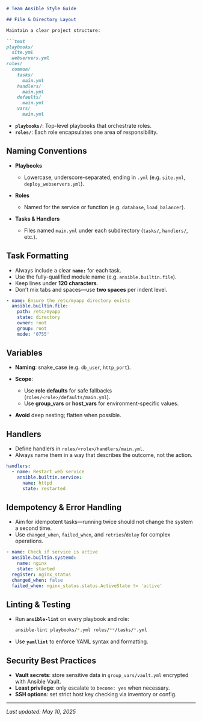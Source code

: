 ````markdown
# Team Ansible Style Guide

## File & Directory Layout

Maintain a clear project structure:

```text
playbooks/
  site.yml
  webservers.yml
roles/
  common/
    tasks/
      main.yml
    handlers/
      main.yml
    defaults/
      main.yml
    vars/
      main.yml
````

* **`playbooks/`**: Top-level playbooks that orchestrate roles.
* **`roles/`**: Each role encapsulates one area of responsibility.

## Naming Conventions

* **Playbooks**

  * Lowercase, underscore-separated, ending in `.yml` (e.g. `site.yml`, `deploy_webservers.yml`).
* **Roles**

  * Named for the service or function (e.g. `database`, `load_balancer`).
* **Tasks & Handlers**

  * Files named `main.yml` under each subdirectory (`tasks/`, `handlers/`, etc.).

## Task Formatting

* Always include a clear **`name:`** for each task.
* Use the fully-qualified module name (e.g. `ansible.builtin.file`).
* Keep lines under **120 characters**.
* Don’t mix tabs and spaces—use **two spaces** per indent level.

```yaml
- name: Ensure the /etc/myapp directory exists
  ansible.builtin.file:
    path: /etc/myapp
    state: directory
    owner: root
    group: root
    mode: '0755'
```

## Variables

* **Naming**: snake\_case (e.g. `db_user`, `http_port`).
* **Scope**:

  * Use **role defaults** for safe fallbacks (`roles/<role>/defaults/main.yml`).
  * Use **group\_vars** or **host\_vars** for environment-specific values.
* **Avoid** deep nesting; flatten when possible.

## Handlers

* Define handlers in `roles/<role>/handlers/main.yml`.
* Always name them in a way that describes the outcome, not the action.

```yaml
handlers:
  - name: Restart web service
    ansible.builtin.service:
      name: httpd
      state: restarted
```

## Idempotency & Error Handling

* Aim for idempotent tasks—running twice should not change the system a second time.
* Use `changed_when`, `failed_when`, and `retries`/`delay` for complex operations.

```yaml
- name: Check if service is active
  ansible.builtin.systemd:
    name: nginx
    state: started
  register: nginx_status
  changed_when: false
  failed_when: nginx_status.status.ActiveState != 'active'
```

## Linting & Testing

* Run **`ansible-lint`** on every playbook and role:

  ```bash
  ansible-lint playbooks/*.yml roles/**/tasks/*.yml
  ```
* Use **`yamllint`** to enforce YAML syntax and formatting.

## Security Best Practices

* **Vault secrets**: store sensitive data in `group_vars/vault.yml` encrypted with Ansible Vault.
* **Least privilege**: only escalate to `become: yes` when necessary.
* **SSH options**: set strict host key checking via inventory or config.

---

*Last updated: May 10, 2025*

```
```
